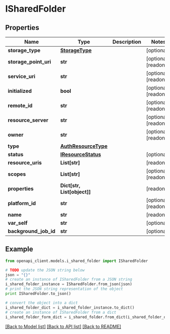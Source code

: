 # ISharedFolder


## Properties

Name | Type | Description | Notes
------------ | ------------- | ------------- | -------------
**storage_type** | [**StorageType**](StorageType.md) |  | [optional] 
**storage_point_uri** | **str** |  | [optional] [readonly] 
**service_uri** | **str** |  | [optional] [readonly] 
**initialized** | **bool** |  | [optional] [readonly] 
**remote_id** | **str** |  | [optional] [readonly] 
**resource_server** | **str** |  | [optional] [readonly] 
**owner** | **str** |  | [optional] [readonly] 
**type** | [**AuthResourceType**](AuthResourceType.md) |  | 
**status** | [**IResourceStatus**](IResourceStatus.md) |  | [optional] 
**resource_uris** | **List[str]** |  | [readonly] 
**scopes** | **List[str]** |  | [optional] [readonly] 
**properties** | **Dict[str, List[object]]** |  | [readonly] 
**platform_id** | **str** |  | [optional] [readonly] 
**name** | **str** |  | [readonly] 
**var_self** | **str** |  | [optional] 
**background_job_id** | **str** |  | [optional] 

## Example

```python
from openapi_client.models.i_shared_folder import ISharedFolder

# TODO update the JSON string below
json = "{}"
# create an instance of ISharedFolder from a JSON string
i_shared_folder_instance = ISharedFolder.from_json(json)
# print the JSON string representation of the object
print ISharedFolder.to_json()

# convert the object into a dict
i_shared_folder_dict = i_shared_folder_instance.to_dict()
# create an instance of ISharedFolder from a dict
i_shared_folder_form_dict = i_shared_folder.from_dict(i_shared_folder_dict)
```
[[Back to Model list]](../README.md#documentation-for-models) [[Back to API list]](../README.md#documentation-for-api-endpoints) [[Back to README]](../README.md)



